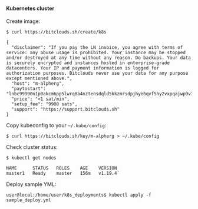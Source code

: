 #### Kubernetes cluster

Create image:

`$ curl https://bitclouds.sh/create/k8s`

```
{
  "disclaimer": "If you pay the LN invoice, you agree with terms of service: any abuse usage is prohibited. Your instance may be stopped and/or destroyed at any time without any reason. Do backups. Your data is securely encrypted and instances hosted in enterprise-grade datacenters. Your IP and payment information is logged for authorization purposes. Bitclouds never use your data for any purpose except mentioned above.", 
  "host": "m-alpherg", 
  "paytostart": "lnbc99990n1p0akcm6pp5lwrq8a4nztensdqld5kkzmrsdpjhye6qvf5hy2vxpqajwp9v7pdx2zcndl5t2shwpge5gn3kfs0a8mv9vgsld6uxrwp8g29m7n5lufqjhcg70lc503y0zp2qqrzjqgqyccjavg3y2cr2r63vr35uldz3ddcrk3u5tgmywufuqhly4t43czw43cqqw6cqqyqqqqlgqqqqqqgq9q9qy9qsqjpzpkp73hjvyd34z9ugx9tggcx2eztrlwfsdk0x2r2wqv39y7779zmt6ahs7ukt2kvddh845ac69pkf0m383x5njwexusu7q9s8lrxgqqk6y3h", 
  "price": "<1 sat/min", 
  "setup_fee": "9900 sats", 
  "support": "https://support.bitclouds.sh"
}
```

Copy kubeconfig to your `~/.kube/config`:

`$ curl https://bitclouds.sh/key/m-alpherg > ~/.kube/config`

Check cluster status:

`$ kubectl get nodes`

```
NAME      STATUS   ROLES    AGE    VERSION
master1   Ready    master   156m   v1.19.4`
```

Deploy sample YML:

`user@local:/home/user/k8s_deployments$ kubectl apply -f sample_deploy.yml`